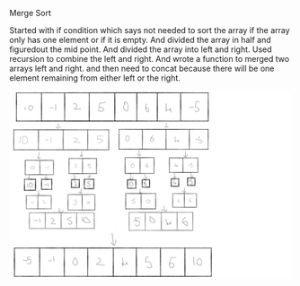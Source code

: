 Merge Sort

Started with if condition which says not needed to sort the array if the array only has one element or if it is empty. And divided the array in half and figuredout the mid point. And divided the array into left and right. 
Used recursion to combine the left and right. And wrote a function to merged two arrays left and right. and then need to concat because there will be one element remaining from either left or the right. 

![Whiteboard](../assets/mergeSort.png)